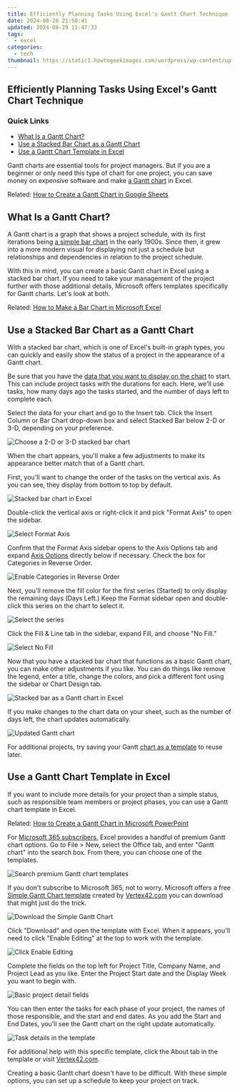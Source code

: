 ```yaml
---
title: Efficiently Planning Tasks Using Excel's Gantt Chart Technique
date: 2024-08-28 21:50:41
updated: 2024-08-29 11:47:33
tags:
  - excel
categories:
  - tech
thumbnail: https://static1.howtogeekimages.com/wordpress/wp-content/uploads/2021/12/BasicGanttChartExcel.png
---
```


## Efficiently Planning Tasks Using Excel's Gantt Chart Technique

### Quick Links

* [What Is a Gantt Chart?](https://facebook-video-recording.techidaily.com/unveiling-strategies-for-clearer-facebook-vids-for-2024/)
* [Use a Stacked Bar Chart as a Gantt Chart](https://on-screen-recording.techidaily.com/quick-quota-video-plus-voice-mix/)
* [Use a Gantt Chart Template in Excel](https://facebook-video-share.techidaily.com/new-bringing-the-web-to-reality-embedding-youtube-videos-in-slides-for-2024/)

 Gantt charts are essential tools for project managers. But if you are a beginner or only need this type of chart for one project, you can save money on expensive software and make [a Gantt chart](https://techtrends.techidaily.com/comprehensive-guide-to-setting-up-complex-itineraries-with-pin-drops-on-google-maps/) in Excel.

Related: [How to Create a Gantt Chart in Google Sheets](https://techtrends.techidaily.com/comprehensive-guide-to-setting-up-complex-itineraries-with-pin-drops-on-google-maps/) 

##  What Is a Gantt Chart?

 A Gantt chart is a graph that shows a project schedule, with its first iterations being [a simple bar chart](https://extra-support.techidaily.com/updated-premium-psd-aesthetic-optimization/) in the early 1900s. Since then, it grew into a more modern visual for displaying not just a schedule but relationships and dependencies in relation to the project schedule.

 With this in mind, you can create a basic Gantt chart in Excel using a stacked bar chart. If you need to take your management of the project further with those additional details, Microsoft offers templates specifically for Gantt charts. Let's look at both.

Related: [How to Make a Bar Chart in Microsoft Excel](https://extra-support.techidaily.com/updated-premium-psd-aesthetic-optimization/) 

##  Use a Stacked Bar Chart as a Gantt Chart

 With a stacked bar chart, which is one of Excel's built-in graph types, you can quickly and easily show the status of a project in the appearance of a Gantt chart.

 Be sure that you have the [data that you want to display on the chart](https://android-transfer.techidaily.com/in-2024-tips-of-transferring-messages-from-xiaomi-13t-pro-to-iphone-1415-drfone-by-drfone-transfer-from-android-transfer-from-android/) to start. This can include project tasks with the durations for each. Here, we'll use tasks, how many days ago the tasks started, and the number of days left to complete each.

 Select the data for your chart and go to the Insert tab. Click the Insert Column or Bar Chart drop-down box and select Stacked Bar below 2-D or 3-D, depending on your preference.

![Choose a 2-D or 3-D stacked bar chart](https://static1.howtogeekimages.com/wordpress/wp-content/uploads/2021/12/InsertStackedBar-ExcelGanttChart.png) 

 When the chart appears, you'll make a few adjustments to make its appearance better match that of a Gantt chart.

 First, you'll want to change the order of the tasks on the vertical axis. As you can see, they display from bottom to top by default.

![Stacked bar chart in Excel](https://static1.howtogeekimages.com/wordpress/wp-content/uploads/2021/12/InsertedStackedBar-ExcelGanttChart.png) 

 Double-click the vertical axis or right-click it and pick "Format Axis" to open the sidebar.

![Select Format Axis](https://static1.howtogeekimages.com/wordpress/wp-content/uploads/2021/12/FormatAxis-ExcelGanttChart.png) 

 Confirm that the Format Axis sidebar opens to the Axis Options tab and expand [Axis Options](https://extra-tips.techidaily.com/infuse-motion-blur-into-image-sequence/) directly below if necessary. Check the box for Categories in Reverse Order.

![Enable Categories in Reverse Order](https://static1.howtogeekimages.com/wordpress/wp-content/uploads/2021/12/ReverseCategories-ExcelGanttChart.png) 

 Next, you'll remove the fill color for the first series (Started) to only display the remaining days (Days Left.) Keep the Format sidebar open and double-click this series on the chart to select it.

![Select the series](https://static1.howtogeekimages.com/wordpress/wp-content/uploads/2021/12/SelectSeries-ExcelGanttChart.png) 

 Click the Fill & Line tab in the sidebar, expand Fill, and choose "No Fill."

![Select No Fill](https://static1.howtogeekimages.com/wordpress/wp-content/uploads/2021/12/NoFill-ExcelGanttChart.png) 

 Now that you have a stacked bar chart that functions as a basic Gantt chart, you can make other adjustments if you like. You can do things like remove the legend, enter a title, change the colors, and pick a different font using the sidebar or Chart Design tab.

![Stacked bar as a Gantt chart in Excel](https://static1.howtogeekimages.com/wordpress/wp-content/uploads/2021/12/StackedBarGanttChart-ExcelGanttChart.png) 

 If you make changes to the chart data on your sheet, such as the number of days left, the chart updates automatically.

![Updated Gantt chart](https://static1.howtogeekimages.com/wordpress/wp-content/uploads/2021/12/UpdatedGanttChart-ExcelGanttChart.png) 

 For additional projects, try saving your Gantt [chart as a template](https://bypass-frp.techidaily.com/in-2024-5-quick-methods-to-bypass-itel-p40plus-frp-by-drfone-android/) to reuse later.

##  Use a Gantt Chart Template in Excel

 If you want to include more details for your project than a simple status, such as responsible team members or project phases, you can use a Gantt chart template in Excel.

Related: [How to Create a Gantt Chart in Microsoft PowerPoint](https://instagram-video-recordings.techidaily.com/the-secret-handbook-to-instagrams-exclusive-club-elevating-your-profile-with-six-tips-for-2024/) 

 For [Microsoft 365 subscribers](https://games-able.techidaily.com/ultimate-console-content-psplus-or-xbox-game-pass/), Excel provides a handful of premium Gantt chart options. Go to File > New, select the Office tab, and enter "Gantt chart" into the search box. From there, you can choose one of the templates.

![Search premium Gantt chart templates](https://static1.howtogeekimages.com/wordpress/wp-content/uploads/2021/12/Search-ExcelGanttChart.png) 

 If you don't subscribe to Microsoft 365, not to worry. Microsoft offers a free [Simple Gantt Chart template](https://templates.office.com/en-us/simple-gantt-chart-tm16400962) created by [Vertex42.com](https://www.vertex42.com/ExcelTemplates/excel-gantt-chart.html) you can download that might just do the trick.

![Download the Simple Gantt Chart](https://static1.howtogeekimages.com/wordpress/wp-content/uploads/2021/12/MSSimpleGanttChart-ExcelGanttChart.png) 

 Click "Download" and open the template with Excel. When it appears, you'll need to click "Enable Editing" at the top to work with the template.

![Click Enable Editing](https://static1.howtogeekimages.com/wordpress/wp-content/uploads/2021/12/EnableEditing-ExcelGanttChart.png) 

 Complete the fields on the top left for Project Title, Company Name, and Project Lead as you like. Enter the Project Start date and the Display Week you want to begin with.

![Basic project detail fields](https://static1.howtogeekimages.com/wordpress/wp-content/uploads/2021/12/EditTemplate-ExcelGanttChart.png) 

 You can then enter the tasks for each phase of your project, the names of those responsible, and the start and end dates. As you add the Start and End Dates, you'll see the Gantt chart on the right update automatically.

![Task details in the template](https://static1.howtogeekimages.com/wordpress/wp-content/uploads/2021/12/EditTemplateTasks-ExcelGanttChart.png) 

 For additional help with this specific template, click the About tab in the template or visit [Vertex42.com](https://www.vertex42.com).

 Creating a basic Gantt chart doesn't have to be difficult. With these simple options, you can set up a schedule to keep your project on track.

<ins class="adsbygoogle"
     style="display:block"
     data-ad-format="autorelaxed"
     data-ad-client="ca-pub-7571918770474297"
     data-ad-slot="1223367746"></ins>



<ins class="adsbygoogle"
     style="display:block"
     data-ad-client="ca-pub-7571918770474297"
     data-ad-slot="8358498916"
     data-ad-format="auto"
     data-full-width-responsive="true"></ins>
